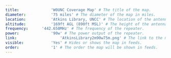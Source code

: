 ```yaml
---
title:				'W0UNC Coverage Map' # The title of the map.
diameter:			'75 miles' # The diameter of the map in miles.
location:			'Atkins Library, UNCC' # The location of the antenna.
altitude:			'169ft AGL (890ft MSL)' # The height of the antenna.
frequency:		'442.650MHz' # The frequency of the repeater.
power:				'90w' # The power output of the repeater.
link:					'AtkinsLibrary2m90w75m.png' # The link to the map image file.
visible:			'Yes' # Hides or shows the map in feeds.
order:				'1' # The order the map will be shown in feeds.
---
```

